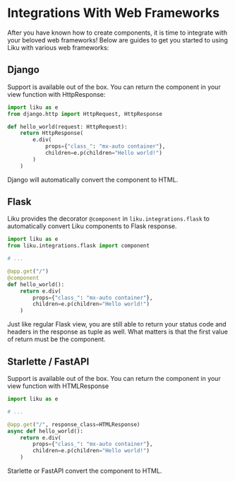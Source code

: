 # Integrations With Web Frameworks

After you have known how to create components, it is time to integrate with your beloved web frameworks!
Below are guides to get you started to using Liku with various web frameworks:

## Django

Support is available out of the box. You can return the component in your view function with HttpResponse:

```py title="views.py"
import liku as e
from django.http import HttpRequest, HttpResponse

def hello_world(request: HttpRequest):
    return HttpResponse(
        e.div(
            props={"class_": "mx-auto container"},
            children=e.p(children="Hello world!")
        )
    )
```

Django will automatically convert the component to HTML.

## Flask

Liku provides the decorator `@component` in `liku.integrations.flask` to automatically convert
Liku components to Flask response.

```py title="app.py"
import liku as e
from liku.integrations.flask import component

# ...

@app.get("/")
@component
def hello_world():
    return e.div(
        props={"class_": "mx-auto container"},
        children=e.p(children="Hello world!")
    )
```

Just like regular Flask view, you are still able to return your status code and headers in the response
as tuple as well. What matters is that the first value of return must be the component.

## Starlette / FastAPI

Support is available out of the box. You can return the component in your view function with HTMLResponse

```py title="app.py"
import liku as e

# ...

@app.get("/", response_class=HTMLResponse)
async def hello_world():
    return e.div(
        props={"class_": "mx-auto container"},
        children=e.p(children="Hello world!")
    )
```

Starlette or FastAPI convert the component to HTML.
